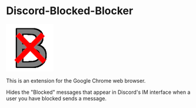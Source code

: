 # Discord-Blocked-Blocker

![icon](https://github.com/aschuhardt/Discord-Blocked-Blocker/raw/master/icon.png)

This is an extension for the Google Chrome web browser.

Hides the "Blocked" messages that appear in Discord's IM interface when a user you have blocked sends a message.
